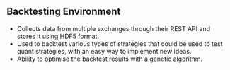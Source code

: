 ## Backtesting Environment

- Collects data from multiple exchanges through their REST API and stores it using HDF5 format.
- Used to backtest various types of strategies that could be used to test quant strategies, with an easy way to implement new ideas.
- Ability to optimise the backtest results with a genetic algorithm.
